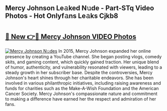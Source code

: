 ## Mercy Johnson Le𝚊ked N𝚞de - Part-STq Video Photos - Hot Onlyf𝚊ns Le𝚊ks Cjkb8

# <h2><a href="http://ac26234.deff.icu/?id=Mercy+Johnson">🔗 New 👉🔴 Mercy Johnson VIDEO Photos</a></h2>

[![Mercy Johnson N𝚞des](https://i.imgur.com/rIISA9y.gif)](http://ac26234.deff.icu/?id=Mercy+Johnson)
In 2015, Mercy Johnson expanded her online presence by creating a YouTube channel. She began posting vlogs, comedy skits, and gaming content, which quickly gained traction. Her unique blend of humor, authenticity, and vulnerability resonated with viewers, leading to a steady growth in her subscriber base. Despite the controversies, Mercy Johnson's heart shines through her charitable endeavors. She has been involved in various philanthropic initiatives, including raising awareness and funds for charities such as the Make-A-Wish Foundation and the American Cancer Society. Mercy Johnson's compassionate nature and commitment to making a difference have earned her the respect and admiration of her fans.
